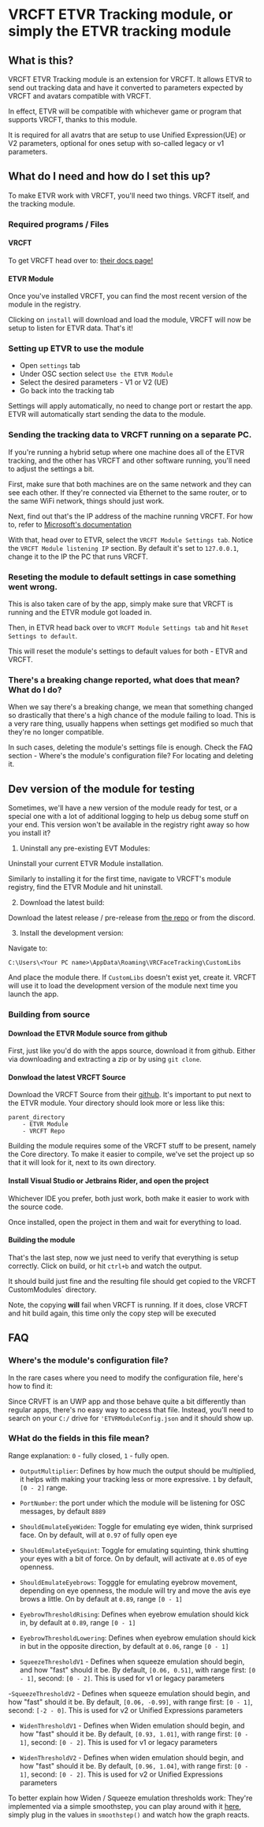 <script setup>
import Alerts from '../../vue/alerts/Alerts.vue'
import ImageCard from '../../vue/images/ImageComponent.vue'
import { image_settings } from '../../static/image_settings'
import { alerts } from '../../static/alerts'
</script>

# VRCFT ETVR Tracking module, or simply the ETVR tracking module

## What is this?

VRCFT ETVR Tracking module is an extension for VRCFT. It allows ETVR to send out tracking data and have
it converted to parameters expected by VRCFT and avatars compatible with VRCFT.

In effect, ETVR will be compatible with whichever game or program that supports VRCFT, thanks to this module.

It is required for all avatrs that are setup to use Unified Expression(UE) or V2 parameters, optional for ones setup with so-called legacy or v1 parameters.

## What do I need and how do I set this up?

To make ETVR work with VRCFT, you'll need two things. VRCFT itself, and the tracking module.

### Required programs / Files

#### VRCFT

To get VRCFT head over to: [their docs page!](https://docs.vrcft.io/docs/intro/getting-started)

#### ETVR Module

Once you've installed VRCFT, you can find the most recent version of the module in the registry.

<ImageCard :options="image_settings.vrcft_etvr_module_registry"/>

Clicking on `install` will download and load the module, VRCFT will now be setup to listen for ETVR data. That's it!

### Setting up ETVR to use the module

<ImageCard :options="image_settings.vrcft_etvr_setitgs_page"/>

- Open `settings` tab
- Under OSC section select `Use the ETVR Module`
- Select the desired parameters - V1 or V2 (UE)
- Go back into the tracking tab

Settings will apply automatically, no need to change port or restart the app. ETVR will automatically start sending the data to the module.

### Sending the tracking data to VRCFT running on a separate PC.

<ImageCard :options="image_settings.vrcft_etvr_setitgs_page_inter_pc_setup"/>

If you're running a hybrid setup where one machine does all of the ETVR tracking, and the other has VRCFT and other software running, you'll need to adjust the settings a bit.

First, make sure that both machines are on the same network and they can see each other. If they're connected via Ethernet to the same router, or to the same WiFi network, things should just work.

Next, find out that's the IP address of the machine running VRCFT. For how to, refer to [Microsoft's documentation](https://support.microsoft.com/en-us/windows/find-your-ip-address-in-windows-f21a9bbc-c582-55cd-35e0-73431160a1b9)

With that, head over to ETVR, select the `VRCFT Module Settings tab`. Notice the `VRCFT Module listening IP` section. By default it's set to `127.0.0.1`, change it to the IP the PC that runs VRCFT.

### Reseting the module to default settings in case something went wrong.

<ImageCard :options="image_settings.vrcft_etvr_setitgs_page_reset_settings"/>

This is also taken care of by the app, simply make sure that VRCFT is running and the ETVR module got loaded in.

Then, in ETVR head back over to `VRCFT Module Settings tab` and hit `Reset Settings to default`.

This will reset the module's settings to default values for both - ETVR and VRCFT.

### There's a breaking change reported, what does that mean? What do I do?

When we say there's a breaking change, we mean that something changed so drastically that there's a high chance of the module failing to load.
This is a very rare thing, usually happens when settings get modified so much that they're no longer compatible.

In such cases, deleting the module's settings file is enough. Check the FAQ section - Where's the module's configuration file? For locating and deleting it.

## Dev version of the module for testing

Sometimes, we'll have a new version of the module ready for test, or a special one with a lot of additional logging to help us debug some stuff on your end. This version won't be available in the registry right away so how you install it?

1. Uninstall any pre-existing EVT Modules:

Uninstall your current ETVR Module installation.

Similarly to installing it for the first time, navigate to VRCFT's module registry, find the ETVR Module and hit uninstall.

2. Download the latest build:

Download the latest release / pre-release from [the repo](https://github.com/EyeTrackVR/ETVRTrackingModule/releases) or from the discord.

3. Install the development version:

Navigate to:

`C:\Users\<Your PC name>\AppData\Roaming\VRCFaceTracking\CustomLibs`

And place the module there. If `CustomLibs` doesn't exist yet, create it.
VRCFT will use it to load the development version of the module next time you launch the app.

### Building from source

#### Download the ETVR Module source from github

First, just like you'd do with the apps source, download it from github. Either via downloading and extracting a zip or by using `git clone`.

#### Donwload the latest VRCFT Source

Download the VRCFT Source from their [github](https://github.com/benaclejames/VRCFaceTracking). It's important to put next to the ETVR module.
Your directory should look more or less like this:

```
parent_directory
    - ETVR Module
    - VRCFT Repo
```

Building the module requires some of the VRCFT stuff to be present, namely the Core directory. To make it easier to compile, we've set the project up so that it will look for it, next to its own directory.

#### Install Visual Studio or Jetbrains Rider, and open the project

Whichever IDE you prefer, both just work, both make it easier to work with the source code.

Once installed, open the project in them and wait for everything to load.

#### Building the module

That's the last step, now we just need to verify that everything is setup correctly. Click on build, or hit `ctrl+b` and watch the output.

It should build just fine and the resulting file should get copied to the VRCFT CustomModules` directory.

Note, the copying **will** fail when VRCFT is running. If it does, close VRCFT and hit build again, this time only the copy step will be executed

## FAQ

### Where's the module's configuration file?

In the rare cases where you need to modify the configuration file, here's how to find it:

Since CRVFT is an UWP app and those behave quite a bit differently than regular apps, there's no easy way to access that file. Instead, you'll need to search on your `C:/` drive for `'ETVRModuleConfig.json` and it should show up.

### WHat do the fields in this file mean?

Range explanation: `0` - fully closed, `1` - fully open.

- `OutputMultiplier`: Defines by how much the output should be multiplied, it helps with making your tracking less or more expressive. `1` by default, `[0 - 2]` range.
- `PortNumber`: the port under which the module will be listening for OSC messages, by default `8889`
- `ShouldEmulateEyeWiden`: Toggle for emulating eye widen, think surprised face. On by default, will at `0.97` of fully open eye
- `ShouldEmulateEyeSquint`: Toggle for emulating squinting, think shutting your eyes with a bit of force. On by default, will activate at `0.05` of eye openness.
- `ShouldEmulateEyebrows`: Togggle for emulating eyebrow movement, depending on eye openness, the module will try and move the avis eye brows a little. On by default at `0.89`, range `[0 - 1]`
- `EyebrowThresholdRising`: Defines when eyebrow emulation should kick in, by default at `0.89`, range `[0 - 1]`
- `EyebrowThresholdLowering`: Defines when eyebrow emulation should kick in but in the opposite direction, by default at `0.06`, range `[0 - 1]`

- `SqueezeThresholdV1` - Defines when squeeze emulation should begin, and how "fast" should it be. By default, `[0.06, 0.51]`, with range first: `[0 - 1]`, second: `[0 - 2]`. This is used for v1 or legacy parameters

-`SqueezeThresholdV2` - Defines when squeeze emulation should begin, and how "fast" should it be. By default, `[0.06, -0.99]`, with range first: `[0 - 1]`, second: `[-2 - 0]`. This is used for v2 or Unified Expressions parameters

- `WidenThresholdV1` - Defines when Widen emulation should begin, and how "fast" should it be. By default, `[0.93, 1.01]`, with range first: `[0 - 1]`, second: `[0 - 2]`. This is used for v1 or legacy parameters

- `WidenThresholdV2` - Defines when widen emulation should begin, and how "fast" should it be. By default, `[0.96, 1.04]`, with range first: `[0 - 1]`, second: `[0 - 2]`. This is used for v2 or Unified Expressions parameters

To better explain how Widen / Squeeze emulation thresholds work: They're implemented via a simple smoothstep, you can play around with it [here](https://thebookofshaders.com/glossary/?search=smoothstep), simply plug in the values in `smoothstep()` and watch how the graph reacts.
